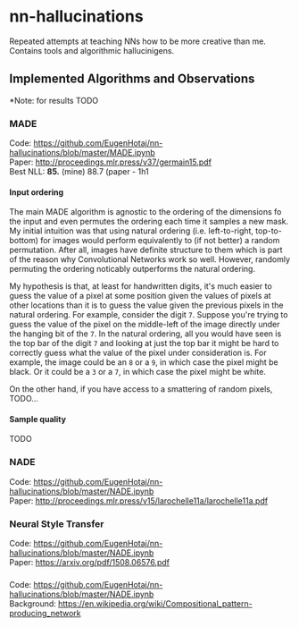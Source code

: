 # nn-hallucinations

Repeated attempts at teaching NNs how to be more creative than me. Contains tools and algorithmic hallucinigens. 

## Implemented Algorithms and Observations

*Note: for results TODO

### MADE

Code: https://github.com/EugenHotaj/nn-hallucinations/blob/master/MADE.ipynb <br>
Paper: http://proceedings.mlr.press/v37/germain15.pdf <br>
Best NLL: **85.** (mine) 88.7 (paper - 1h1

#### Input ordering
The main MADE algorithm is agnostic to the ordering of the dimensions fo the input and even permutes the ordering each time it samples a new mask. My initial intuition was that using natural ordering (i.e. left-to-right, top-to-bottom) for images would perform equivalently to (if not better) a random permutation. After all, images have definite structure to them which is part of the reason why Convolutional Networks work so well. However, randomly permuting the ordering noticably outperforms the natural ordering. 

My hypothesis is that, at least for handwritten digits, it's much easier to guess the value of a pixel at some position given the values of pixels at other locations than it is to guess the value given the previous pixels in the natural ordering. For example, consider the digit `7`. Suppose you're trying to guess the value of the pixel on the middle-left of the image directly under the hanging bit of the `7`. In the natural ordering, all you would have seen is the top bar of the digit `7` and looking at just the top bar it might be hard to correctly guess what the value of the pixel under consideration is. For example, the image could be an `8` or a `9`, in which case the pixel might be black. Or it could be a `3` or a `7`, in which case the pixel might be white. 

On the other hand, if you have access to a smattering of random pixels, TODO...

#### Sample quality
TODO

### NADE

Code: https://github.com/EugenHotaj/nn-hallucinations/blob/master/NADE.ipynb <br>
Paper: http://proceedings.mlr.press/v15/larochelle11a/larochelle11a.pdf 

### Neural Style Transfer

Code: https://github.com/EugenHotaj/nn-hallucinations/blob/master/NADE.ipynb <br>
Paper: https://arxiv.org/pdf/1508.06576.pdf

###

Code: https://github.com/EugenHotaj/nn-hallucinations/blob/master/NADE.ipynb <br>
Background: https://en.wikipedia.org/wiki/Compositional_pattern-producing_network
